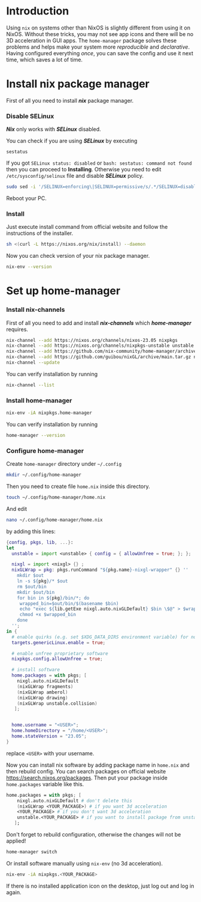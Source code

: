 # Introduction
Using `nix` on systems other than NixOS is slightly different from using it on NixOS. Without these tricks, you may not see app icons and there will be no 3D acceleration in GUI apps. The `home-manager` package solves these problems and helps make your system more *reproducible* and *declarative*. Having configured everything *once*, you can save the config and use it next time, which saves a lot of time.
# Install nix package manager
First of all you need to install ***nix*** package manager.
### Disable SELinux
***Nix*** only works with ***SELinux*** disabled.

You can check if you are using ***SELinux*** by executing
```
sestatus
```
If you got `SELinux status: disabled` or `bash: sestatus: command not found` then you can proceed to **Installing**.
Otherwise you need to edit `/etc/sysconfig/selinux` file and disable ***SELinux*** policy.
```bash
sudo sed -i '/SELINUX=enforcing\|SELINUX=permissive/s/.*/SELINUX=disabled/' /etc/sysconfig/selinux
```
Reboot your PC.
### Install
Just execute install command from official website and follow the instructions of the installer.
```bash
sh <(curl -L https://nixos.org/nix/install) --daemon
```
Now you can check version of your nix package manager.
```bash
nix-env --version
```
# Set up home-manager
### Install nix-channels
First of all you need to add and install ***nix-channels*** which ***home-manager*** requires.

```bash
nix-channel --add https://nixos.org/channels/nixos-23.05 nixpkgs
nix-channel --add https://nixos.org/channels/nixpkgs-unstable unstable
nix-channel --add https://github.com/nix-community/home-manager/archive/release-23.05.tar.gz home-manager
nix-channel --add https://github.com/guibou/nixGL/archive/main.tar.gz nixgl
nix-channel --update
```
You can verify installation by running
```bash
nix-channel --list
```
### Install home-manager
```bash
nix-env -iA nixpkgs.home-manager
```
You can verify installation by running
```bash
home-manager --version
```
### Configure home-manager
Create `home-manager` directory under `~/.config`
```bash
mkdir ~/.config/home-manager
```
Then you need to create file `home.nix` inside this directory.
```bash
touch ~/.config/home-manager/home.nix
```
And edit
```bash
nano ~/.config/home-manager/home.nix
```
by adding this lines:
```nix
{config, pkgs, lib, ...}:
let
  unstable = import <unstable> { config = { allowUnfree = true; }; };

  nixgl = import <nixgl> {} ;
  nixGLWrap = pkg: pkgs.runCommand "${pkg.name}-nixgl-wrapper" {} ''
    mkdir $out
    ln -s ${pkg}/* $out
    rm $out/bin
    mkdir $out/bin
    for bin in ${pkg}/bin/*; do
     wrapped_bin=$out/bin/$(basename $bin)
     echo "exec ${lib.getExe nixgl.auto.nixGLDefault} $bin \$@" > $wrapped_bin
     chmod +x $wrapped_bin
    done
  '';
in {
  # enable quirks (e.g. set $XDG_DATA_DIRS environment variable) for non NixOS operating systems 
  targets.genericLinux.enable = true;

  # enable unfree proprietary software
  nixpkgs.config.allowUnfree = true;

  # install software
  home.packages = with pkgs; [
    nixgl.auto.nixGLDefault
    (nixGLWrap fragments)
    (nixGLWrap amberol)
    (nixGLWrap drawing)
    (nixGLWrap unstable.collision)
   ];


  home.username = "<USER>";
  home.homeDirectory = "/home/<USER>";
  home.stateVersion = "23.05";
}

```
replace `<USER>` with your username.

Now you can install nix software by adding package name in `home.nix` and then rebuild config.
You can search packages on official website https://search.nixos.org/packages. Then put your package inside `home.packages` variable like this.
```nix
home.packages = with pkgs; [
    nixgl.auto.nixGLDefault # don't delete this
    (nixGLWrap <YOUR_PACKAGE>) # if you want 3d acceleration
    <YOUR_PACKAGE> # if you don't want 3d acceleration
    unstable.<YOUR_PACKAGE> # if you want to install package from unstable channel
   ];
```
Don't forget to rebuild configuration, otherwise the changes will not be applied!
```bash
home-manager switch
```
Or install software manually using `nix-env` (no 3d acceleration).
```bash
nix-env -iA nixpkgs.<YOUR_PACKAGE>
```

If there is no installed application icon on the desktop, just log out and log in again.
